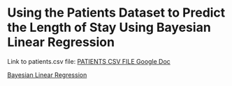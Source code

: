 # Using the Patients Dataset to Predict the Length of Stay Using Bayesian Linear Regression

Link to patients.csv file: [PATIENTS CSV FILE Google Doc](https://docs.google.com/document/d/1OFuEWP-wQcWgwx7BPe7-96mQUfEGh2nCv6xnfJUmPC4/edit?usp=sharing)

[Bayesian Linear Regression](https://github.com/EvaGostiuk/MAT4376-project-2-team-3/blob/master/PATIENTS_DataSet/01-Bayesian_Linear_Regression.md)


